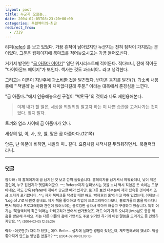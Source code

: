 ```yaml
---
layout: post
title: 누군지 모르는..
date: 2004-02-05T08:23:20+00:00
categories: 북컬렉터의-최근
redirect_from:
  - /329
---
```


리퍼(<a href="http://jinto.pe.kr/refer/" target="bb">refer</a>) 를 보고 있었다. 가끔 흔적이 남아있지만 누군지는 전혀 짐작이 가지않는 분이있다. 그분은 웹페이지에 북마크를 적어놓으시고는 가끔 들어오신다.

거기서 발견한 "<a href="http://petroglyph.cafe24.com/my/bbs/zboard.php?id=book_review&amp;no=92" target="bb">곰 아줌마 이야기</a>" 일단 위시리스트에 적어둔다. 적다보니, 전에 적어둔 "다이아몬드 에이지"가 보인다. 책사는 것도 과소비야.. 라고 생각한다.

그리고는 이분이 지난주에 <a href="http://petroglyph.cafe24.com/my/bbs/zboard.php?id=library&amp;no=130" target="bb">과소비한 것</a>을 발견했다. 반가운 동지를 발견(?). 과소비 내용중에 "'책벌레'는 사람들이 재미없다길래 주문." 이라는 대목에서 존경심을 느낀다.

"곰 아줌마.."에서 인용해놓으신 구절이 "박민규"의 것이라 나도 재인용해본다.

> 이제 내가 할 일은, 세상을 띄엄띄엄 알고자 하는 이 나쁜 습관을 고쳐나가는 것이었다. 잊지 말자.

토끼와 염소 사이에 곰 아줌마가 있다.

세상의 일, 이, 사, 오, 칠, 팔은 곰 아줌마다.(121쪽)

암튼, 난 이분에 비하면, 새발의 피.. 같다. 요즘처럼 새책사길 두려워하면서.. 북컬럭터라니..

* * *

### 댓글



<!--- cmt:678 --->
<!--- mail: --->
<!--- parent:0 --->

<small class=comment>암각화 : 제 홈페이지에 글 남기신 것 보고 깜짝 놀랐습니다. 홈페이지를 남기셔서 띄워봤더니, 낯이 익은 홈인데, 누구 집인지가 헷갈리더군요. ^^;   Referer까지 살펴보시는 것을 보니 역시 직업은 못 속이는 모양이네요. 저도 간혹 referer에 대해서 궁금할 때가 있지만, 로그를 보면 대부분이 제가 접속한 것이어서 조금 보다가 포기합니다. ^^;;  제가 북마크를 작성할 때만 해도 '박제권의 홈'이라고 적혀 있었는데, 이제보니 'Log of J'로 바뀐것 같네요.  제가 책을 좋아하고 직업이 프로그래머이다보니, 블로거들의 홈을 따라다니면서 책이나 프로그래밍과 관련이 있어보이는 블로깅만 골라서 북마크 해놓고 구경하고 있습니다. 특히 여기는 '북컬렉터의 최근'이라는 카테고리가 있어서 반가웠었죠.  저도 여기 자주 오니까 jinto님도 종종 제 홈을 방문해 주세요. 저는 다른 이들의 홈에 가면서도 주로 읽기만 하기에 이런 말씀을 드리기도 좀 민망하지만요. ^^; <small>(2004-02-05 12:55:20)</small></small>


<!--- cmt:679 --->
<!--- mail: --->
<!--- parent:0 --->

<small class=comment>락타 : 야릇한(?) 재미가 있겠는데요. Refer... 설치에 실패한 경험이 있었는데, 재도전해봐야 겠네요. 책을 좋아하게 만드는 방법은 없을까? ^^; <small>(2004-02-06 03:06:16)</small></small>

